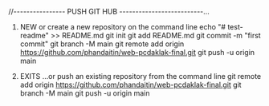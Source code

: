 //---------------- PUSH GIT HUB --------------------------…

1. NEW 
or create a new repository on the command line
echo "# test-readme" >> README.md
git init
git add README.md
git commit -m "first commit"
git branch -M main
git remote add origin https://github.com/phandaitin/web-pcdaklak-final.git
git push -u origin main


2. EXITS
…or push an existing repository from the command line
git remote add origin https://github.com/phandaitin/web-pcdaklak-final.git
git branch -M main
git push -u origin main